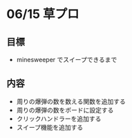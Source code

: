 # 06/15 草プロ

## 目標

- minesweeper でスイープできるまで

## 内容

- 周りの爆弾の数を数える関数を追加する
- 周りの爆弾の数をボードに設定する
- クリックハンドラーを追加する
- スイープ機能を追加する
